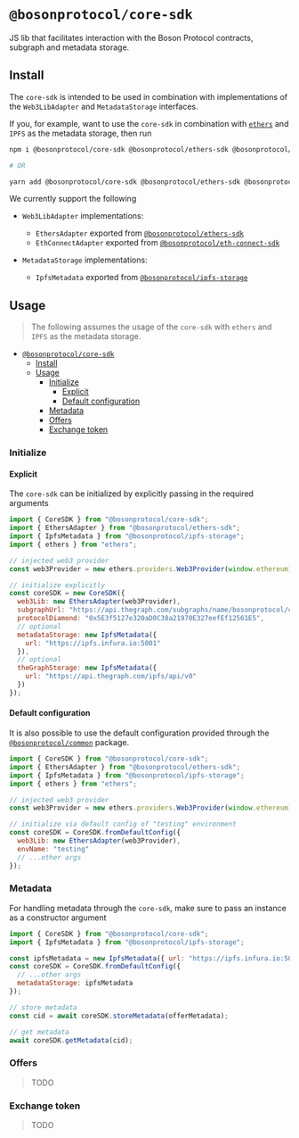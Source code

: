 # `@bosonprotocol/core-sdk`

JS lib that facilitates interaction with the Boson Protocol contracts, subgraph and metadata storage.

## Install

The `core-sdk` is intended to be used in combination with implementations of the `Web3LibAdapter` and `MetadataStorage` interfaces.

If you, for example, want to use the `core-sdk` in combination with [`ethers`](https://docs.ethers.io/v5/) and `IPFS` as the metadata storage, then run

```bash
npm i @bosonprotocol/core-sdk @bosonprotocol/ethers-sdk @bosonprotocol/ipfs-storage ethers

# OR

yarn add @bosonprotocol/core-sdk @bosonprotocol/ethers-sdk @bosonprotocol/ipfs-storage ethers
```

We currently support the following

- `Web3LibAdapter` implementations:

  - `EthersAdapter` exported from [`@bosonprotocol/ethers-sdk`](/packages/ethers-sdk/README.md)
  - `EthConnectAdapter` exported from [`@bosonprotocol/eth-connect-sdk`](/packages/eth-connect-sdk/README.md)

- `MetadataStorage` implementations:
  - `IpfsMetadata` exported from [`@bosonprotocol/ipfs-storage`](/packages/ipfs-storage/README.md)

## Usage

> The following assumes the usage of the `core-sdk` with `ethers` and `IPFS` as the metadata storage.

- [`@bosonprotocol/core-sdk`](#bosonprotocolcore-sdk)
  - [Install](#install)
  - [Usage](#usage)
    - [Initialize](#initialize)
      - [Explicit](#explicit)
      - [Default configuration](#default-configuration)
    - [Metadata](#metadata)
    - [Offers](#offers)
    - [Exchange token](#exchange-token)

### Initialize

#### Explicit

The `core-sdk` can be initialized by explicitly passing in the required arguments

```js
import { CoreSDK } from "@bosonprotocol/core-sdk";
import { EthersAdapter } from "@bosonprotocol/ethers-sdk";
import { IpfsMetadata } from "@bosonprotocol/ipfs-storage";
import { ethers } from "ethers";

// injected web3 provider
const web3Provider = new ethers.providers.Web3Provider(window.ethereum);

// initialize explicitly
const coreSDK = new CoreSDK({
  web3Lib: new EthersAdapter(web3Provider),
  subgraphUrl: "https://api.thegraph.com/subgraphs/name/bosonprotocol/cc",
  protocolDiamond: "0x5E3f5127e320aD0C38a21970E327eefEf12561E5",
  // optional
  metadataStorage: new IpfsMetadata({
    url: "https://ipfs.infura.io:5001"
  }),
  // optional
  theGraphStorage: new IpfsMetadata({
    url: "https://api.thegraph.com/ipfs/api/v0"
  })
});
```

#### Default configuration

It is also possible to use the default configuration provided through the [`@bosonprotocol/common`](/packages/common/README.md) package.

```js
import { CoreSDK } from "@bosonprotocol/core-sdk";
import { EthersAdapter } from "@bosonprotocol/ethers-sdk";
import { IpfsMetadata } from "@bosonprotocol/ipfs-storage";
import { ethers } from "ethers";

// injected web3 provider
const web3Provider = new ethers.providers.Web3Provider(window.ethereum);

// initialize via default config of "testing" environment
const coreSDK = CoreSDK.fromDefaultConfig({
  web3Lib: new EthersAdapter(web3Provider),
  envName: "testing"
  // ...other args
});
```

### Metadata

For handling metadata through the `core-sdk`, make sure to pass an instance as a constructor argument

```js
import { CoreSDK } from "@bosonprotocol/core-sdk";
import { IpfsMetadata } from "@bosonprotocol/ipfs-storage";

const ipfsMetadata = new IpfsMetadata({ url: "https://ipfs.infura.io:5001" });
const coreSDK = CoreSDK.fromDefaultConfig({
  // ...other args
  metadataStorage: ipfsMetadata
});

// store metadata
const cid = await coreSDK.storeMetadata(offerMetadata);

// get metadata
await coreSDK.getMetadata(cid);
```

### Offers

> TODO

### Exchange token

> TODO

